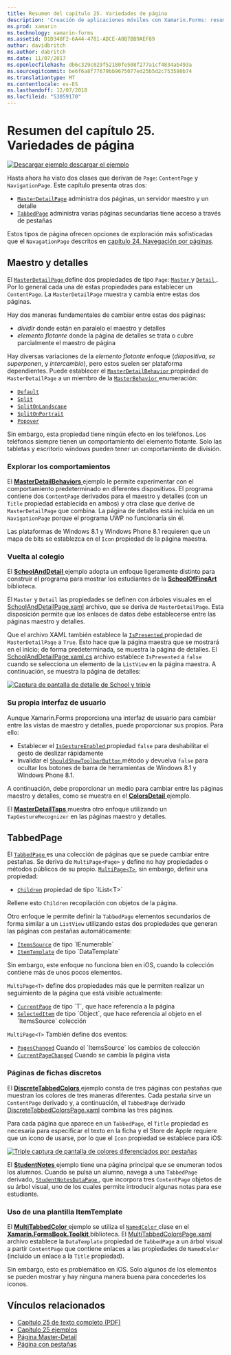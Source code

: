 ```yaml
---
title: Resumen del capítulo 25. Variedades de página
description: 'Creación de aplicaciones móviles con Xamarin.Forms: resumen del capítulo 25. Variedades de página'
ms.prod: xamarin
ms.technology: xamarin-forms
ms.assetid: D1D348F2-6A44-4781-ADCE-A0B7BB9AEF89
author: davidbritch
ms.author: dabritch
ms.date: 11/07/2017
ms.openlocfilehash: db6c329c029f52180fe508f277a1cf4834ab493a
ms.sourcegitcommit: be6f6a8f77679bb9675077ed25b5d2c753580b74
ms.translationtype: MT
ms.contentlocale: es-ES
ms.lasthandoff: 12/07/2018
ms.locfileid: "53059170"
---
```

# <a name="summary-of-chapter-25-page-varieties"></a>Resumen del capítulo 25. Variedades de página

[![Descargar ejemplo](~/media/shared/download.png) descargar el ejemplo](https://github.com/xamarin/xamarin-forms-book-samples/tree/master/Chapter25)

Hasta ahora ha visto dos clases que derivan de `Page`: `ContentPage` y `NavigationPage`. Este capítulo presenta otras dos:

- [`MasterDetailPage`](xref:Xamarin.Forms.MasterDetailPage) administra dos páginas, un servidor maestro y un detalle
- [`TabbedPage`](xref:Xamarin.Forms.TabbedPage) administra varias páginas secundarias tiene acceso a través de pestañas

Estos tipos de página ofrecen opciones de exploración más sofisticadas que el `NavagationPage` descritos en [capítulo 24. Navegación por páginas](~/xamarin-forms/creating-mobile-apps-xamarin-forms/summaries/chapter24.md).

## <a name="master-and-detail"></a>Maestro y detalles

El [ `MasterDetailPage` ](xref:Xamarin.Forms.MasterDetailPage) define dos propiedades de tipo `Page`: [ `Master` ](xref:Xamarin.Forms.MasterDetailPage.Master) y [ `Detail` ](xref:Xamarin.Forms.MasterDetailPage.Detail). Por lo general cada una de estas propiedades para establecer un `ContentPage`. La `MasterDetailPage` muestra y cambia entre estas dos páginas.

Hay dos maneras fundamentales de cambiar entre estas dos páginas:

- *dividir* donde están en paralelo el maestro y detalles
- *elemento flotante* donde la página de detalles se trata o cubre parcialmente el maestro de página

Hay diversas variaciones de la *elemento flotante* enfoque (*diapositiva*, *se superponen*, y *intercambio*), pero estos suelen ser plataforma dependientes. Puede establecer el [ `MasterDetailBehavior` ](xref:Xamarin.Forms.MasterDetailPage.MasterBehavior) propiedad de `MasterDetailPage` a un miembro de la [ `MasterBehavior` ](xref:Xamarin.Forms.MasterBehavior) enumeración:

- [`Default`](xref:Xamarin.Forms.MasterBehavior.Default)
- [`Split`](xref:Xamarin.Forms.MasterBehavior.Split)
- [`SplitOnLandscape`](xref:Xamarin.Forms.MasterBehavior.SplitOnLandscape)
- [`SplitOnPortrait`](xref:Xamarin.Forms.MasterBehavior.SplitOnPortrait)
- [`Popover`](xref:Xamarin.Forms.MasterBehavior.Popover)

Sin embargo, esta propiedad tiene ningún efecto en los teléfonos. Los teléfonos siempre tienen un comportamiento del elemento flotante. Solo las tabletas y escritorio windows pueden tener un comportamiento de división.

### <a name="exploring-the-behaviors"></a>Explorar los comportamientos

El [ **MasterDetailBehaviors** ](https://github.com/xamarin/xamarin-forms-book-samples/tree/master/Chapter25/MasterDetailBehaviors) ejemplo le permite experimentar con el comportamiento predeterminado en diferentes dispositivos. El programa contiene dos `ContentPage` derivados para el maestro y detalles (con un `Title` propiedad establecida en ambos) y otra clase que derive de `MasterDetailPage` que combina. La página de detalles está incluida en un `NavigationPage` porque el programa UWP no funcionaría sin él.

Las plataformas de Windows 8.1 y Windows Phone 8.1 requieren que un mapa de bits se establezca en el `Icon` propiedad de la página maestra.

### <a name="back-to-school"></a>Vuelta al colegio

El [ **SchoolAndDetail** ](https://github.com/xamarin/xamarin-forms-book-samples/tree/master/Chapter25/SchoolAndDetail) ejemplo adopta un enfoque ligeramente distinto para construir el programa para mostrar los estudiantes de la [ **SchoolOfFineArt** ](https://github.com/xamarin/xamarin-forms-book-samples/tree/master/Libraries/SchoolOfFineArt) biblioteca.

El `Master` y `Detail` las propiedades se definen con árboles visuales en el [SchoolAndDetailPage.xaml](https://github.com/xamarin/xamarin-forms-book-samples/blob/master/Chapter25/SchoolAndDetail/SchoolAndDetail/SchoolAndDetail/SchoolAndDetailPage.xaml) archivo, que se deriva de `MasterDetailPage`. Esta disposición permite que los enlaces de datos debe establecerse entre las páginas maestro y detalles.

Que el archivo XAML también establece la [ `IsPresented` ](xref:Xamarin.Forms.MasterDetailPage.IsPresented) propiedad de `MasterDetailPage` a `True`. Esto hace que la página maestra que se mostrará en el inicio; de forma predeterminada, se muestra la página de detalles. El [SchoolAndDetailPage.xaml.cs](https://github.com/xamarin/xamarin-forms-book-samples/blob/master/Chapter25/SchoolAndDetail/SchoolAndDetail/SchoolAndDetail/SchoolAndDetailPage.xaml.cs) archivo establece `IsPresented` a `false` cuando se selecciona un elemento de la `ListView` en la página maestra. A continuación, se muestra la página de detalles:

[![Captura de pantalla de detalle de School y triple](images/ch25fg09-small.png "página de detalles de un MasterDetailPage")](images/ch25fg09-large.png#lightbox "página de detalles de un MasterDetailPage")

### <a name="your-own-user-interface"></a>Su propia interfaz de usuario

Aunque Xamarin.Forms proporciona una interfaz de usuario para cambiar entre las vistas de maestro y detalles, puede proporcionar sus propios. Para ello:

- Establecer el [ `IsGestureEnabled` ](xref:Xamarin.Forms.MasterDetailPage.IsGestureEnabled) propiedad `false` para deshabilitar el gesto de deslizar rápidamente
- Invalidar el [ `ShouldShowToolbarButton` ](xref:Xamarin.Forms.MasterDetailPage.ShouldShowToolbarButton) método y devuelva `false` para ocultar los botones de barra de herramientas de Windows 8.1 y Windows Phone 8.1.

A continuación, debe proporcionar un medio para cambiar entre las páginas maestro y detalles, como se muestra en el [ **ColorsDetail** ](https://github.com/xamarin/xamarin-forms-book-samples/tree/master/Chapter25/ColorsDetails) ejemplo.

El [ **MasterDetailTaps** ](https://github.com/xamarin/xamarin-forms-book-samples/tree/master/Chapter25/MasterDetailTaps) muestra otro enfoque utilizando un `TapGestureRecognizer` en las páginas maestro y detalles.

## <a name="tabbedpage"></a>TabbedPage

El [ `TabbedPage` ](xref:Xamarin.Forms.TabbedPage) es una colección de páginas que se puede cambiar entre pestañas. Se deriva de `MultiPage<Page>` y define no hay propiedades o métodos públicos de su propio. [`MultiPage<T>`](xref:Xamarin.Forms.MultiPage`1), sin embargo, definir una propiedad:

- [`Children`](xref:Xamarin.Forms.MultiPage`1.Children) propiedad de tipo `IList<T>`

Rellene esto `Children` recopilación con objetos de la página.

Otro enfoque le permite definir la `TabbedPage` elementos secundarios de forma similar a un `ListView` utilizando estas dos propiedades que generan las páginas con pestañas automáticamente:

- [`ItemsSource`](xref:Xamarin.Forms.MultiPage`1.ItemsSource) de tipo `IEnumerable`
- [`ItemTemplate`](xref:Xamarin.Forms.MultiPage`1.ItemTemplate) de tipo `DataTemplate`

Sin embargo, este enfoque no funciona bien en iOS, cuando la colección contiene más de unos pocos elementos.

`MultiPage<T>` define dos propiedades más que le permiten realizar un seguimiento de la página que está visible actualmente:

- [`CurrentPage`](xref:Xamarin.Forms.MultiPage`1.CurrentPage) de tipo `T`, que hace referencia a la página
- [`SelectedItem`](xref:Xamarin.Forms.MultiPage`1.SelectedItem) de tipo `Object`, que hace referencia al objeto en el `ItemsSource` colección

`MultiPage<T>` También define dos eventos:

- [`PagesChanged`](xref:Xamarin.Forms.MultiPage`1.PagesChanged) Cuando el `ItemsSource` los cambios de colección
- [`CurrentPageChanged`](xref:Xamarin.Forms.MultiPage`1.CurrentPageChanged) Cuando se cambia la página vista

### <a name="discrete-tab-pages"></a>Páginas de fichas discretos

El [ **DiscreteTabbedColors** ](https://github.com/xamarin/xamarin-forms-book-samples/tree/master/Chapter25/DiscreteTabbedColors) ejemplo consta de tres páginas con pestañas que muestran los colores de tres maneras diferentes. Cada pestaña sirve un `ContentPage` derivado y, a continuación, el `TabbedPage` derivado [DiscreteTabbedColorsPage.xaml](https://github.com/xamarin/xamarin-forms-book-samples/blob/master/Chapter25/DiscreteTabbedColors/DiscreteTabbedColors/DiscreteTabbedColors/DiscreteTabbedColorsPage.xaml) combina las tres páginas.

Para cada página que aparece en un `TabbedPage`, el `Title` propiedad es necesaria para especificar el texto en la ficha y el Store de Apple requiere que un icono de usarse, por lo que el `Icon` propiedad se establece para iOS:

[![Triple captura de pantalla de colores diferenciados por pestañas](images/ch25fg13-small.png "TabbedPage")](images/ch25fg13-large.png#lightbox "TabbedPage")

El [ **StudentNotes** ](https://github.com/xamarin/xamarin-forms-book-samples/tree/master/Chapter25/StudentNotes) ejemplo tiene una página principal que se enumeran todos los alumnos. Cuando se pulsa un alumno, navega a una `TabbedPage` derivado, [ `StudentNotesDataPage` ](https://github.com/xamarin/xamarin-forms-book-samples/blob/master/Chapter25/StudentNotes/StudentNotes/StudentNotes/StudentNotesDataPage.xaml), que incorpora tres `ContentPage` objetos de su árbol visual, uno de los cuales permite introducir algunas notas para ese estudiante.

### <a name="using-an-itemtemplate"></a>Uso de una plantilla ItemTemplate

El [ **MultiTabbedColor** ](https://github.com/xamarin/xamarin-forms-book-samples/tree/master/Chapter25/MultiTabbedColors) ejemplo se utiliza el [ `NamedColor` ](https://github.com/xamarin/xamarin-forms-book-samples/blob/master/Libraries/Xamarin.FormsBook.Toolkit/Xamarin.FormsBook.Toolkit/NamedColor.cs) clase en el [ **Xamarin.FormsBook.Toolkit** ](https://github.com/xamarin/xamarin-forms-book-samples/tree/master/Libraries/Xamarin.FormsBook.Toolkit) biblioteca. El [MultiTabbedColorsPage.xaml](https://github.com/xamarin/xamarin-forms-book-samples/blob/master/Chapter25/MultiTabbedColors/MultiTabbedColors/MultiTabbedColors/MultiTabbedColorsPage.xaml) archivo establece la `DataTemplate` propiedad de `TabbedPage` a un árbol visual a partir `ContentPage` que contiene enlaces a las propiedades de `NamedColor` (incluido un enlace a la `Title` propiedad).

Sin embargo, esto es problemático en iOS. Solo algunos de los elementos se pueden mostrar y hay ninguna manera buena para concederles los iconos.



## <a name="related-links"></a>Vínculos relacionados

- [Capítulo 25 de texto completo (PDF)](https://download.xamarin.com/developer/xamarin-forms-book/XamarinFormsBook-Ch25-Apr2016.pdf)
- [Capítulo 25 ejemplos](https://github.com/xamarin/xamarin-forms-book-samples/tree/master/Chapter25)
- [Página Master-Detail](~/xamarin-forms/app-fundamentals/navigation/master-detail-page.md)
- [Página con pestañas](~/xamarin-forms/app-fundamentals/navigation/tabbed-page.md)
